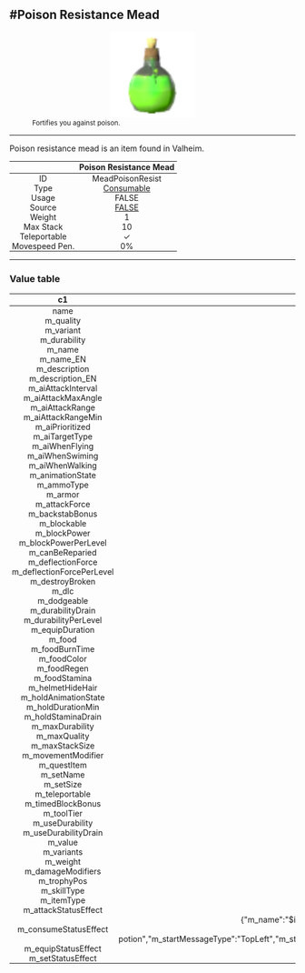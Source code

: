 <meta property="og:title" content="Poison Resistance Mead - MoreValheim" /><meta property="og:type" content="website" /><meta property="og:image" content="/assets/poison_resistance_mead.png" /><meta property="og:description" content="Poison Resistance Mead is an item found in Valheim." /><meta name="theme-color" content="#546D78"><meta name="twitter:card" content="summary_large_image">
#Poison Resistance Mead
-------------
<style>img {width:20px;}.tb {width:150px;display: block;margin-left: auto;margin-right: auto;}</style>

<style>.md-typeset table:not([class]) th:not([align]) {min-width:unset!important;}</style>
<style>td{padding:0em 0.3em!important;text-align:center!important;border-left:.05rem solid var(--md-default-fg-color--lightest)}</style>

<style>th{padding:0.1em 0.3em!important;text-align:center!important;font-weight:bold}</style>

<style>pre{text-align:right!important}</style>
<style>table tr td:first-child {border-left: 0;};</style>

<figure><img src="/assets/poison_resistance_mead.png" class="tb" /><figcaption><small>Fortifies you against poison.</small></figcaption></figure>

-------------

Poison resistance mead is an item found in Valheim.

|        | Poison Resistance Mead              |
| ----------- | ------------------------------------ |
| ID |MeadPoisonResist
| Type | [Consumable](../../types/consumable)
| Usage | FALSE<br>
| Source | [FALSE](../../items/false)
| Weight | 1 |
| Max Stack | 10 |
| Teleportable | ✓
| Movespeed Pen. | 0%


-------------

### Value table
|c1|c2|
|----|----|
|name|MeadPoisonResist|
|m_quality|1|
|m_variant|0|
|m_durability|100|
|m_name|$item_mead_poisonres|
|m_name_EN|Poison resistance mead|
|m_description|$item_mead_poisonres_description|
|m_description_EN|Fortifies you against poison.|
|m_aiAttackInterval|2|
|m_aiAttackMaxAngle|5|
|m_aiAttackRange|2|
|m_aiAttackRangeMin|0|
|m_aiPrioritized|false|
|m_aiTargetType|Enemy|
|m_aiWhenFlying|true|
|m_aiWhenSwiming|true|
|m_aiWhenWalking|true|
|m_animationState|OneHanded|
|m_ammoType|mead|
|m_armor|10|
|m_attackForce|50|
|m_backstabBonus|4|
|m_blockable|false|
|m_blockPower|10|
|m_blockPowerPerLevel|0|
|m_canBeReparied|true|
|m_deflectionForce|0|
|m_deflectionForcePerLevel|0|
|m_destroyBroken|true|
|m_dlc||
|m_dodgeable|false|
|m_durabilityDrain|0|
|m_durabilityPerLevel|50|
|m_equipDuration|1|
|m_food|0|
|m_foodBurnTime|0|
|m_foodColor|rgba(255, 255, 255, 255)|
|m_foodRegen|0|
|m_foodStamina|0|
|m_helmetHideHair|true|
|m_holdAnimationState||
|m_holdDurationMin|0|
|m_holdStaminaDrain|0|
|m_maxDurability|100|
|m_maxQuality|1|
|m_maxStackSize|10|
|m_movementModifier|0|
|m_questItem|false|
|m_setName||
|m_setSize|0|
|m_teleportable|true|
|m_timedBlockBonus|1.5|
|m_toolTier|0|
|m_useDurability|false|
|m_useDurabilityDrain|1|
|m_value|0|
|m_variants|0|
|m_weight|1|
|m_damageModifiers|[  ]|
|m_trophyPos|{"x":0,"y":0}|
|m_skillType|Swords|
|m_itemType|Consumable|
|m_attackStatusEffect|null|
|m_consumeStatusEffect|{"m_name":"$item_mead_poisonres","m_name_EN":"Poison resistance mead","m_category":"","m_flashIcon":false,"m_cooldownIcon":false,"m_tooltip":"$se_potion_poisonresist_tooltip","m_tooltip_EN":"You take less damage from poison.","m_attributes":"None","m_startMessage":"$se_potion_start","m_startMessage_EN":"You drink the potion","m_startMessageType":"TopLeft","m_stopMessage":"","m_stopMessage_EN":"","m_stopMessageType":"TopLeft","m_repeatMessage":"","m_repeatMessage_EN":"","m_repeatMessageType":"TopLeft","m_repeatInterval":0,"m_ttl":600,"m_cooldown":0,"m_activationAnimation":"gpower"}|
|m_equipStatusEffect|null|
|m_setStatusEffect|null|
